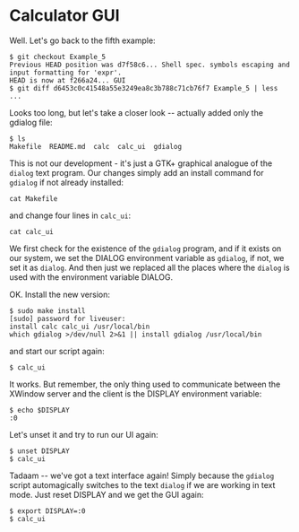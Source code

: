 # Calculator GUI

Well. Let's go back to the fifth example:
```
$ git checkout Example_5
Previous HEAD position was d7f58c6... Shell spec. symbols escaping and input formatting for 'expr'.
HEAD is now at f266a24... GUI
$ git diff d6453c0c41548a55e3249ea8c3b788c71cb76f7 Example_5 | less
...
```
Looks too long, but let's take a closer look -- actually added only the gdialog file:
```
$ ls
Makefile  README.md  calc  calc_ui  gdialog
```
This is not our development - it's just a GTK+ graphical analogue of the `dialog` text program. Our changes simply add an install command for `gdialog` if not already installed:
```
cat Makefile
```
and change four lines in `calc_ui`:
```
cat calc_ui
```
We first check for the existence of the `gdialog` program, and if it exists on our system, we set the DIALOG environment variable as `gdialog`, if not, we set it as `dialog`. And then just we replaced all the places where the `dialog` is used with the environment variable DIALOG.

OK. Install the new version:
```
$ sudo make install
[sudo] password for liveuser: 
install calc calc_ui /usr/local/bin
which gdialog >/dev/null 2>&1 || install gdialog /usr/local/bin
```
and start our script again:
```
$ calc_ui
```
It works. But remember, the only thing used to communicate between the XWindow server and the client is the DISPLAY environment variable:
```
$ echo $DISPLAY
:0
```
Let's unset it and try to run our UI again:
```
$ unset DISPLAY
$ calc_ui
```
Tadaam -- we've got a text interface again! Simply because the `gdialog` script automagically switches to the text `dialog` if we are working in text mode. Just reset DISPLAY and we get the GUI again:
```
$ export DISPLAY=:0
$ calc_ui
```
